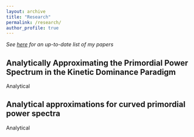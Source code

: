 ```yaml
---
layout: archive
title: "Research"
permalink: /research/
author_profile: true
---
```


*See [here](http://arxiv.org/a/thavanesan_a_1) for an up-to-date list of my papers*

Analytically Approximating the Primordial Power Spectrum in the Kinetic Dominance Paradigm
------------------------------------------------------------------------------------------
Analytical

Analytical approximations for curved primordial power spectra
-------------------------------------------------------------
Analytical
